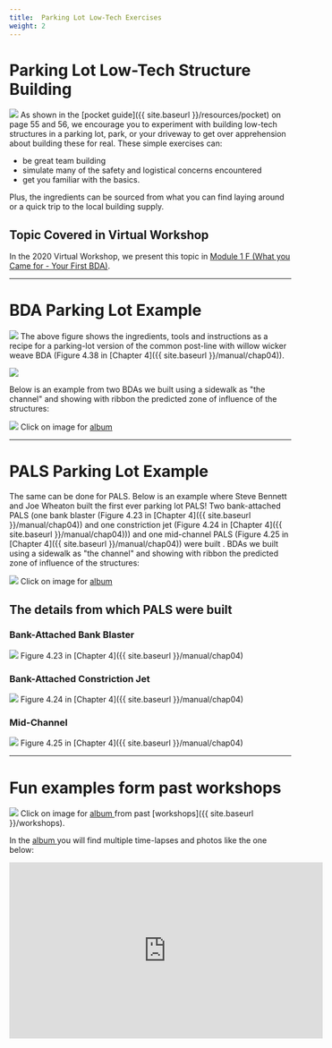 ```yaml
---
title:  Parking Lot Low-Tech Exercises
weight: 2
---
```

#  Parking Lot Low-Tech Structure Building

<a href="https://photos.app.goo.gl/dktnPpiQHcNyDjhGA"><img class="float-right"  src="{{ site.baseurl }}/assets/images/pics/WorkshopParkLot.png"></a>
As shown in the [pocket guide]({{ site.baseurl }}/resources/pocket) on page 55 and 56, we encourage you to experiment with building low-tech structures in a parking lot, park, or your driveway to get over apprehension about building these for real. These simple exercises can:

- be great team building
-  simulate many of the safety and logistical concerns encountered
- get you familiar with the basics. 

Plus, the ingredients can be sourced from what you can find laying around or a quick trip to the local building supply. 

## Topic Covered in Virtual Workshop
In the 2020 Virtual Workshop, we present this topic in [Module 1 F (What you Came for - Your First BDA)](http://127.0.0.1:4001/workshops/2020/SGI/Modules/module1#f-what-you-came-for---your-first-bda).



---------------
# BDA Parking Lot Example
<a href="{{ site.baseurl }}/resources/pocket"><img src="{{ site.baseurl }}/assets/images/pics/PocketGuideBDA.png"></a>
The above figure shows the ingredients, tools and instructions as a recipe for a parking-lot version of the common post-line with willow wicker weave BDA (Figure 4.38 in [Chapter 4]({{ site.baseurl }}/manual/chap04)). 

<a href="{{ site.baseurl }}/manual/chap04"><img src="{{ site.baseurl }}/assets/images/pics/Postline.png"></a>


Below is an example from two BDAs we built using a sidewalk as "the channel" and showing with ribbon the predicted zone of influence of the structures:

<a href="https://photos.app.goo.gl/j8ztdD5qWvb8QGgn9"><img src="{{ site.baseurl }}/assets/images/pics/ParkingLotBDAs.png"></a>
Click on image for <a href="https://photos.app.goo.gl/j8ztdD5qWvb8QGgn9">album <i class="fa fa-camera-retro" aria-hidden="true"></i></a>

----
# PALS Parking Lot Example
The same can be done for PALS. Below is an example where Steve Bennett and Joe Wheaton built the first ever parking lot PALS! Two bank-attached PALS (one bank blaster (Figure 4.23 in [Chapter 4]({{ site.baseurl }}/manual/chap04)) and one constriction jet (Figure 4.24 in [Chapter 4]({{ site.baseurl }}/manual/chap04))) and one mid-channel PALS (Figure 4.25 in [Chapter 4]({{ site.baseurl }}/manual/chap04)) were built .  BDAs we built using a sidewalk as "the channel" and showing with ribbon the predicted zone of influence of the structures:

<a href="https://photos.app.goo.gl/j8ztdD5qWvb8QGgn9"><img src="{{ site.baseurl }}/assets/images/pics/ParkingLotPALS.png"></a>
Click on image for <a href="https://photos.app.goo.gl/j8ztdD5qWvb8QGgn9">album <i class="fa fa-camera-retro" aria-hidden="true"></i></a>

## The details from which PALS were built
### Bank-Attached Bank Blaster
<a href="{{ site.baseurl }}/manual/chap04"><img src="{{ site.baseurl }}/assets/images/pics/PALS_Bank.png"></a>
Figure 4.23 in [Chapter 4]({{ site.baseurl }}/manual/chap04)

### Bank-Attached Constriction Jet
<a href="{{ site.baseurl }}/manual/chap04"><img src="{{ site.baseurl }}/assets/images/pics/PALS_Constrict.png"></a>
Figure 4.24 in [Chapter 4]({{ site.baseurl }}/manual/chap04)

### Mid-Channel
<a href="{{ site.baseurl }}/manual/chap04"><img src="{{ site.baseurl }}/assets/images/pics/PALS_Mid.png"></a>
Figure 4.25 in [Chapter 4]({{ site.baseurl }}/manual/chap04)

----
# Fun examples form past workshops
<a href="https://photos.app.goo.gl/dktnPpiQHcNyDjhGA"><img src="{{ site.baseurl }}/assets/images/pics/WorkshopConstructionParkingLot.png"></a>
Click on image for <a href="https://photos.app.goo.gl/dktnPpiQHcNyDjhGA">album <i class="fa fa-camera-retro" aria-hidden="true"></i></a> from past [workshops]({{ site.baseurl }}/workshops).

In the <a href="https://photos.app.goo.gl/dktnPpiQHcNyDjhGA">album <i class="fa fa-camera-retro" aria-hidden="true"></i></a>  you will find multiple time-lapses and photos like the one below:

<div class="responsive-embed">
<iframe width="560" height="315" src="https://www.youtube.com/embed/EyplCoTQ388" frameborder="0" allow="accelerometer; autoplay; encrypted-media; gyroscope; picture-in-picture" allowfullscreen></iframe>
</div>